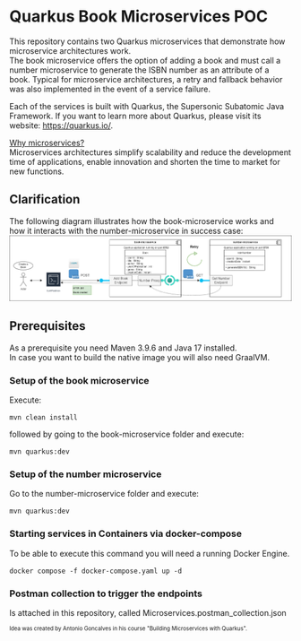 # Quarkus Book Microservices POC

This repository contains two Quarkus microservices that demonstrate how microservice architectures work.  
The book microservice offers the option of adding a book and must call a number microservice to generate the ISBN number as an attribute of a book.   Typical for microservice architectures, a retry and fallback behavior was also implemented in the event of a service failure.

Each of the services is built with Quarkus, the Supersonic Subatomic Java Framework. If you want to learn more about Quarkus, please
visit its website: https://quarkus.io/.

<u>Why microservices?</u>  
Microservices architectures simplify scalability and reduce the development time of applications, enable innovation and shorten the time to market for new functions.

## Clarification 

The following diagram illustrates how the book-microservice works and how it interacts with the number-microservice in success case:
<kbd>![image info](microservice-poc.PNG "Microservice Architecture Overview")</kbd>

## Prerequisites
As a prerequisite you need Maven 3.9.6 and Java 17 installed.  
In case you want to build the native image you will also need GraalVM.

### Setup of the book microservice

Execute:
```shell
mvn clean install
```


followed by going to the book-microservice folder and execute:
```shell
mvn quarkus:dev
```

### Setup of the number microservice
Go to the number-microservice folder and execute:
```shell
mvn quarkus:dev
```

### Starting services in Containers via docker-compose

To be able to execute this command you will need a running Docker Engine.
```shell
docker compose -f docker-compose.yaml up -d
```

### Postman collection to trigger the endpoints
Is attached in this repository, called Microservices.postman_collection.json

<sup><sup> Idea was created by Antonio Goncalves in his course "Building Microservices with Quarkus".</sub></sub>

